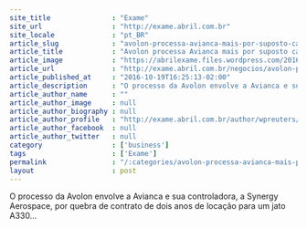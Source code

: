 ```yaml
---
site_title               : "Exame"
site_url                 : "http://exame.abril.com.br"
site_locale              : "pt_BR"
article_slug             : "avolon-processa-avianca-mais-por-suposto-calote-de-leasing"
article_title            : "Avolon processa Avianca mais por suposto calote de leasing"
article_image            : "https://abrilexame.files.wordpress.com/2016/09/size_960_16_9_aeronave-avianca2.jpg?quality=70&strip=all&w=960"
article_url              : "http://exame.abril.com.br/negocios/avolon-processa-avianca-leasing-de-aeronave/"
article_published_at     : "2016-10-19T16:25:13-02:00"
article_description      : "O processo da Avolon envolve a Avianca e sua controladora, a Synergy Aerospace, por quebra de contrato de dois anos de locação para um jato A330..."
article_author_name      : ""
article_author_image     : null
article_author_biography : null
article_author_profile   : "http://exame.abril.com.br/author/wpreuters/"
article_author_facebook  : null
article_author_twitter   : null
category                 : ['business']
tags                     : ['Exame']
permalink                : "/:categories/avolon-processa-avianca-mais-por-suposto-calote-de-leasing/"
layout                   : post
---
```


O processo da Avolon envolve a Avianca e sua controladora, a Synergy Aerospace, por quebra de contrato de dois anos de locação para um jato A330...
